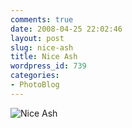 ```yaml
---
comments: true
date: 2008-04-25 22:02:46
layout: post
slug: nice-ash
title: Nice Ash
wordpress_id: 739
categories:
- PhotoBlog
---
```


![Nice Ash](http://ryanfitzer.com/main/wp-content/uploads/2008/04/nice-ash.jpg)
